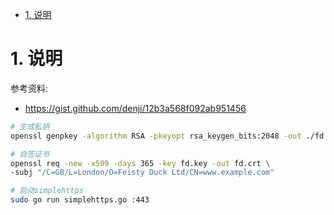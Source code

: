 <!-- TOC -->

- [1. 说明](#1-说明)

<!-- /TOC -->

<a id="markdown-1-说明" name="1-说明"></a>
# 1. 说明

参考资料:
* https://gist.github.com/denji/12b3a568f092ab951456


```bash
# 生成私钥
openssl genpkey -algorithm RSA -pkeyopt rsa_keygen_bits:2048 -out ./fd.key

# 自签证书
openssl req -new -x509 -days 365 -key fd.key -out fd.crt \
-subj "/C=GB/L=London/O=Feisty Duck Ltd/CN=www.example.com"

# 启动simplehttps
sudo go run simplehttps.go :443
```
